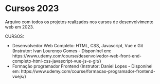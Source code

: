 # Cursos 2023
Arquivo com todos os projetos realizados nos cursos de desenvolvimento web em 2023.

CURSOS:
<ul>
  <li>Desenvolvedor Web Completo: HTML, CSS, Javascript, Vue e Git (Instrutor: Ivan Lourenço Gomes - Disponínel em: https://www.udemy.com/course/desenvolvedor-web-front-end-completo-html-css-javascript-vue-js-e-git/)</li>
  <li>Formação programador Frontend (Instrutor: Daniel Lopes - Disponínel em: https://www.udemy.com/course/formacao-programador-frontend-vuejs/)</li>
</ul>
